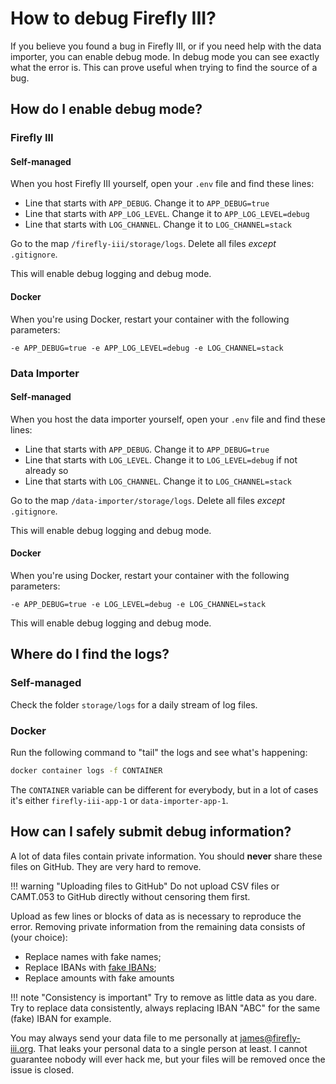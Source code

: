 # How to debug Firefly III?

If you believe you found a bug in Firefly III, or if you need help with the data importer,  you can enable debug mode. In debug mode you can see exactly what the error is. This can prove useful when trying to find the source of a bug.

## How do I enable debug mode?

### Firefly III

#### Self-managed

When you host Firefly III yourself, open your `.env` file and find these lines:

* Line that starts with `APP_DEBUG`. Change it to `APP_DEBUG=true`
* Line that starts with `APP_LOG_LEVEL`. Change it to `APP_LOG_LEVEL=debug`
* Line that starts with `LOG_CHANNEL`. Change it to `LOG_CHANNEL=stack`

Go to the map `/firefly-iii/storage/logs`. Delete all files _except_ `.gitignore`.

This will enable debug logging and debug mode.

#### Docker

When you're using Docker, restart your container with the following parameters:

```text
-e APP_DEBUG=true -e APP_LOG_LEVEL=debug -e LOG_CHANNEL=stack
```

### Data Importer

#### Self-managed

When you host the data importer yourself, open your `.env` file and find these lines:

* Line that starts with `APP_DEBUG`. Change it to `APP_DEBUG=true`
* Line that starts with `LOG_LEVEL`. Change it to `LOG_LEVEL=debug` if not already so
* Line that starts with `LOG_CHANNEL`. Change it to `LOG_CHANNEL=stack`

Go to the map `/data-importer/storage/logs`. Delete all files _except_ `.gitignore`.

This will enable debug logging and debug mode.

#### Docker

When you're using Docker, restart your container with the following parameters:

```text
-e APP_DEBUG=true -e LOG_LEVEL=debug -e LOG_CHANNEL=stack
```

This will enable debug logging and debug mode.

## Where do I find the logs?

### Self-managed

Check the folder `storage/logs` for a daily stream of log files.

### Docker

Run the following command to "tail" the logs and see what's happening:

```bash
docker container logs -f CONTAINER
```

The `CONTAINER` variable can be different for everybody, but in a lot of cases it's either `firefly-iii-app-1` or `data-importer-app-1`.

## How can I safely submit debug information?

A lot of data files contain private information. You should **never** share these files on GitHub. They are very hard to remove.

!!! warning "Uploading files to GitHub"
    Do not upload CSV files or CAMT.053 to GitHub directly without censoring them first.

Upload as few lines or blocks of data as is necessary to reproduce the error. Removing private information from the remaining data consists of (your choice):

- Replace names with fake names;
- Replace IBANs with [fake IBANs](https://fakeiban.org/);
- Replace amounts with fake amounts

!!! note "Consistency is important"
    Try to remove as little data as you dare. Try to replace data consistently, always replacing IBAN "ABC" for the same (fake) IBAN for example.

You may always send your data file to me personally at [james@firefly-iii.org](mailto:james@firefly-iii.org). That leaks your personal data to a single person at least. I cannot guarantee nobody will ever hack me, but your files will be removed once the issue is closed.

